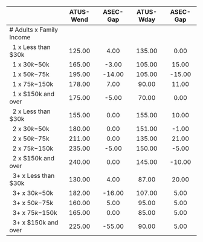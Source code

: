 
|                      |    ATUS-Wend |     ASEC-Gap |    ATUS-Wday |     ASEC-Gap |
| -------------------- | :----------: | :----------: | :----------: | :----------: |
| # Adults x Family Income |              |              |              |              |
| &nbsp;&nbsp;1 x Less than $30k |       125.00 |         4.00 |       135.00 |         0.00 |
| &nbsp;&nbsp;1 x $30k-$50k |       165.00 |        -3.00 |       105.00 |        15.00 |
| &nbsp;&nbsp;1 x $50k-$75k |       195.00 |       -14.00 |       105.00 |       -15.00 |
| &nbsp;&nbsp;1 x $75k-$150k |       178.00 |         7.00 |        90.00 |        11.00 |
| &nbsp;&nbsp;1 x $150k and over |       175.00 |        -5.00 |        70.00 |         0.00 |
| &nbsp;&nbsp;2 x Less than $30k |       155.00 |         0.00 |       155.00 |        10.00 |
| &nbsp;&nbsp;2 x $30k-$50k |       180.00 |         0.00 |       151.00 |        -1.00 |
| &nbsp;&nbsp;2 x $50k-$75k |       211.00 |         0.00 |       135.00 |        21.00 |
| &nbsp;&nbsp;2 x $75k-$150k |       235.00 |        -5.00 |       150.00 |        -5.00 |
| &nbsp;&nbsp;2 x $150k and over |       240.00 |         0.00 |       145.00 |       -10.00 |
| &nbsp;&nbsp;3+ x Less than $30k |       130.00 |         4.00 |        87.00 |        20.00 |
| &nbsp;&nbsp;3+ x $30k-$50k |       182.00 |       -16.00 |       107.00 |         5.00 |
| &nbsp;&nbsp;3+ x $50k-$75k |       160.00 |         5.00 |        95.00 |         5.00 |
| &nbsp;&nbsp;3+ x $75k-$150k |       165.00 |         0.00 |        85.00 |         5.00 |
| &nbsp;&nbsp;3+ x $150k and over |       225.00 |       -55.00 |        90.00 |         5.00 |

